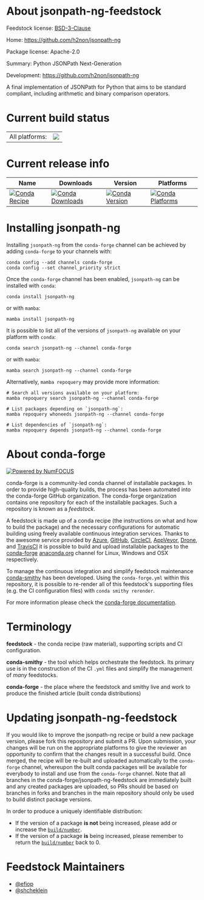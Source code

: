 About jsonpath-ng-feedstock
===========================

Feedstock license: [BSD-3-Clause](https://github.com/conda-forge/jsonpath-ng-feedstock/blob/main/LICENSE.txt)

Home: https://github.com/h2non/jsonpath-ng

Package license: Apache-2.0

Summary: Python JSONPath Next-Generation

Development: https://github.com/h2non/jsonpath-ng

A final implementation of JSONPath for Python that aims to be standard compliant,
including arithmetic and binary comparison operators.


Current build status
====================


<table><tr><td>All platforms:</td>
    <td>
      <a href="https://dev.azure.com/conda-forge/feedstock-builds/_build/latest?definitionId=7268&branchName=main">
        <img src="https://dev.azure.com/conda-forge/feedstock-builds/_apis/build/status/jsonpath-ng-feedstock?branchName=main">
      </a>
    </td>
  </tr>
</table>

Current release info
====================

| Name | Downloads | Version | Platforms |
| --- | --- | --- | --- |
| [![Conda Recipe](https://img.shields.io/badge/recipe-jsonpath--ng-green.svg)](https://anaconda.org/conda-forge/jsonpath-ng) | [![Conda Downloads](https://img.shields.io/conda/dn/conda-forge/jsonpath-ng.svg)](https://anaconda.org/conda-forge/jsonpath-ng) | [![Conda Version](https://img.shields.io/conda/vn/conda-forge/jsonpath-ng.svg)](https://anaconda.org/conda-forge/jsonpath-ng) | [![Conda Platforms](https://img.shields.io/conda/pn/conda-forge/jsonpath-ng.svg)](https://anaconda.org/conda-forge/jsonpath-ng) |

Installing jsonpath-ng
======================

Installing `jsonpath-ng` from the `conda-forge` channel can be achieved by adding `conda-forge` to your channels with:

```
conda config --add channels conda-forge
conda config --set channel_priority strict
```

Once the `conda-forge` channel has been enabled, `jsonpath-ng` can be installed with `conda`:

```
conda install jsonpath-ng
```

or with `mamba`:

```
mamba install jsonpath-ng
```

It is possible to list all of the versions of `jsonpath-ng` available on your platform with `conda`:

```
conda search jsonpath-ng --channel conda-forge
```

or with `mamba`:

```
mamba search jsonpath-ng --channel conda-forge
```

Alternatively, `mamba repoquery` may provide more information:

```
# Search all versions available on your platform:
mamba repoquery search jsonpath-ng --channel conda-forge

# List packages depending on `jsonpath-ng`:
mamba repoquery whoneeds jsonpath-ng --channel conda-forge

# List dependencies of `jsonpath-ng`:
mamba repoquery depends jsonpath-ng --channel conda-forge
```


About conda-forge
=================

[![Powered by
NumFOCUS](https://img.shields.io/badge/powered%20by-NumFOCUS-orange.svg?style=flat&colorA=E1523D&colorB=007D8A)](https://numfocus.org)

conda-forge is a community-led conda channel of installable packages.
In order to provide high-quality builds, the process has been automated into the
conda-forge GitHub organization. The conda-forge organization contains one repository
for each of the installable packages. Such a repository is known as a *feedstock*.

A feedstock is made up of a conda recipe (the instructions on what and how to build
the package) and the necessary configurations for automatic building using freely
available continuous integration services. Thanks to the awesome service provided by
[Azure](https://azure.microsoft.com/en-us/services/devops/), [GitHub](https://github.com/),
[CircleCI](https://circleci.com/), [AppVeyor](https://www.appveyor.com/),
[Drone](https://cloud.drone.io/welcome), and [TravisCI](https://travis-ci.com/)
it is possible to build and upload installable packages to the
[conda-forge](https://anaconda.org/conda-forge) [anaconda.org](https://anaconda.org/)
channel for Linux, Windows and OSX respectively.

To manage the continuous integration and simplify feedstock maintenance
[conda-smithy](https://github.com/conda-forge/conda-smithy) has been developed.
Using the ``conda-forge.yml`` within this repository, it is possible to re-render all of
this feedstock's supporting files (e.g. the CI configuration files) with ``conda smithy rerender``.

For more information please check the [conda-forge documentation](https://conda-forge.org/docs/).

Terminology
===========

**feedstock** - the conda recipe (raw material), supporting scripts and CI configuration.

**conda-smithy** - the tool which helps orchestrate the feedstock.
                   Its primary use is in the construction of the CI ``.yml`` files
                   and simplify the management of *many* feedstocks.

**conda-forge** - the place where the feedstock and smithy live and work to
                  produce the finished article (built conda distributions)


Updating jsonpath-ng-feedstock
==============================

If you would like to improve the jsonpath-ng recipe or build a new
package version, please fork this repository and submit a PR. Upon submission,
your changes will be run on the appropriate platforms to give the reviewer an
opportunity to confirm that the changes result in a successful build. Once
merged, the recipe will be re-built and uploaded automatically to the
`conda-forge` channel, whereupon the built conda packages will be available for
everybody to install and use from the `conda-forge` channel.
Note that all branches in the conda-forge/jsonpath-ng-feedstock are
immediately built and any created packages are uploaded, so PRs should be based
on branches in forks and branches in the main repository should only be used to
build distinct package versions.

In order to produce a uniquely identifiable distribution:
 * If the version of a package **is not** being increased, please add or increase
   the [``build/number``](https://docs.conda.io/projects/conda-build/en/latest/resources/define-metadata.html#build-number-and-string).
 * If the version of a package **is** being increased, please remember to return
   the [``build/number``](https://docs.conda.io/projects/conda-build/en/latest/resources/define-metadata.html#build-number-and-string)
   back to 0.

Feedstock Maintainers
=====================

* [@efiop](https://github.com/efiop/)
* [@shcheklein](https://github.com/shcheklein/)

